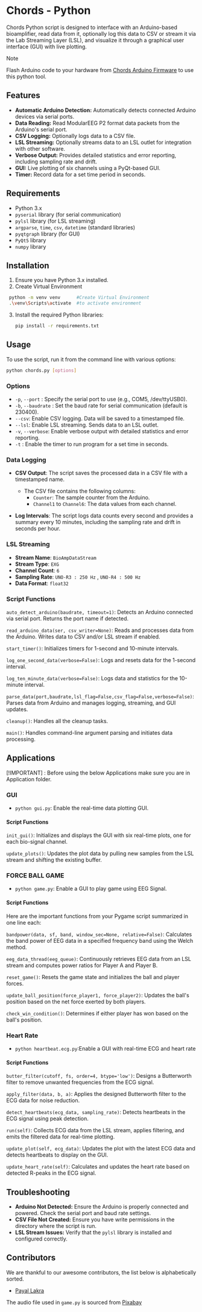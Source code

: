 # Chords - Python

Chords Python script is designed to interface with an Arduino-based bioamplifier, read data from it, optionally log this data to CSV or stream it via the Lab Streaming Layer (LSL), and visualize it through a graphical user interface (GUI) with live plotting.

> [!NOTE]
> Flash Arduino code to your hardware from [Chords Arduino Firmware](https://github.com/upsidedownlabs/Chords-Arduino-Firmware) to use this python tool.

## Features

- **Automatic Arduino Detection:** Automatically detects connected Arduino devices via serial ports.
- **Data Reading:** Read  ModularEEG P2 format data packets from the Arduino's serial port.
- **CSV Logging:** Optionally logs data to a CSV file.
- **LSL Streaming:** Optionally streams data to an LSL outlet for integration with other software.
- **Verbose Output:** Provides detailed statistics and error reporting, including sampling rate and drift.
- **GUI:** Live plotting of six channels using a PyQt-based GUI.
- **Timer:** Record data for a set time period in seconds.

## Requirements

-  Python 3.x
- `pyserial` library (for serial communication)
- `pylsl` library (for LSL streaming)
- `argparse`, `time`, `csv`, `datetime` (standard libraries)
- `pyqtgraph` library (for GUI)
- `PyQt5` library
- `numpy` library

## Installation

1. Ensure you have Python 3.x installed.
2. Create Virtual Environment
  ```bash
   python -m venv venv      #Create Virtual Environment
   .\venv\Scripts\activate  #to activate environment 
  ```
3. Install the required Python libraries:
    ```bash
    pip install -r requirements.txt
    ```

## Usage

To use the script, run it from the command line with various options:
  ```bash
  python chords.py [options]
  ```
### Options

- `-p`, `--port` <port>: Specify the serial port to use (e.g., COM5, /dev/ttyUSB0).
- `-b`, `--baudrate` <baudrate>: Set the baud rate for serial communication (default is 230400).
- `--csv`: Enable CSV logging. Data will be saved to a timestamped file.
- `--lsl`: Enable LSL streaming. Sends data to an LSL outlet.
- `-v`, `--verbose`: Enable verbose output with detailed statistics and error reporting.
- `-t` : Enable the timer to run program for a set time in seconds.

### Data Logging

- **CSV Output**: The script saves the processed data in a CSV file with a timestamped name.
  - The CSV file contains the following columns:
    - `Counter`: The sample counter from the Arduino.
    - `Channel1` to `Channel6`: The data values from each channel.

- **Log Intervals**: The script logs data counts every second and provides a summary every 10 minutes, including the sampling rate and drift in seconds per hour.

### LSL Streaming

- **Stream Name**: `BioAmpDataStream`
- **Stream Type**: `EXG`
- **Channel Count**: `6`
- **Sampling Rate**: `UNO-R3 : 250 Hz` , `UNO-R4 : 500 Hz`
- **Data Format**: `float32`


### Script Functions

`auto_detect_arduino(baudrate, timeout=1)`: Detects an Arduino connected via serial port. Returns the port name if detected.

`read_arduino_data(ser, csv_writer=None)`: Reads and processes data from the Arduino. Writes data to CSV and/or LSL stream if enabled.

`start_timer()`: Initializes timers for 1-second and 10-minute intervals.

`log_one_second_data(verbose=False)`: Logs and resets data for the 1-second interval.

`log_ten_minute_data(verbose=False)`: Logs data and statistics for the 10-minute interval.

`parse_data(port,baudrate,lsl_flag=False,csv_flag=False,verbose=False)`: Parses data from Arduino and manages logging, streaming, and GUI updates.

`cleanup()`: Handles all the cleanup tasks.

`main()`: Handles command-line argument parsing and initiates data processing.

## Applications

[!IMPORTANT] : Before using the below Applications make sure you are in Application folder.

### GUI

- `python gui.py`: Enable the real-time data plotting GUI.

#### Script Functions

`init_gui()`: Initializes and displays the GUI with six real-time plots, one for each bio-signal channel.

`update_plots()`: Updates the plot data by pulling new samples from the LSL stream and shifting the existing buffer.

### FORCE BALL GAME

- `python game.py`: Enable a GUI to play game using EEG Signal.

#### Script Functions

Here are the important functions from your Pygame script summarized in one line each:

`bandpower(data, sf, band, window_sec=None, relative=False)`: Calculates the band power of EEG data in a specified frequency band using the Welch method.

`eeg_data_thread(eeg_queue)`: Continuously retrieves EEG data from an LSL stream and computes power ratios for Player A and Player B.

`reset_game()`: Resets the game state and initializes the ball and player forces.

`update_ball_position(force_player1, force_player2)`: Updates the ball's position based on the net force exerted by both players.

`check_win_condition()`: Determines if either player has won based on the ball's position.

### Heart Rate

- `python heartbeat.ecg.py`:Enable a GUI with real-time ECG and heart rate

#### Script Functions

`butter_filter(cutoff, fs, order=4, btype='low')`: Designs a Butterworth filter to remove unwanted frequencies from the ECG signal.

`apply_filter(data, b, a)`: Applies the designed Butterworth filter to the ECG data for noise reduction.

`detect_heartbeats(ecg_data, sampling_rate)`: Detects heartbeats in the ECG signal using peak detection.

`run(self)`: Collects ECG data from the LSL stream, applies filtering, and emits the filtered data for real-time plotting.

`update_plot(self, ecg_data)`: Updates the plot with the latest ECG data and detects heartbeats to display on the GUI.

`update_heart_rate(self)`: Calculates and updates the heart rate based on detected R-peaks in the ECG signal.

## Troubleshooting

- **Arduino Not Detected:** Ensure the Arduino is properly connected and powered. Check the serial port and baud rate settings.
- **CSV File Not Created:** Ensure you have write permissions in the directory where the script is run.
- **LSL Stream Issues:** Verify that the `pylsl` library is installed and configured correctly.

## Contributors

We are thankful to our awesome contributors, the list below is alphabetically sorted.

- [Payal Lakra](https://github.com/payallakra)

The audio file used in `game.py` is sourced from [Pixabay](https://pixabay.com/sound-effects/brass-fanfare-with-timpani-and-windchimes-reverberated-146260/)